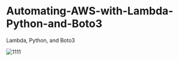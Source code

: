 # Automating-AWS-with-Lambda-Python-and-Boto3
 Lambda, Python, and Boto3


![1111](https://user-images.githubusercontent.com/86624642/220241575-f8de0ff5-3917-41dd-b4a9-c19e931a7840.JPG)
